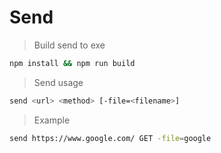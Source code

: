 # Send

> Build send to exe
```bash
npm install && npm run build
```
> Send usage
```bash
send <url> <method> [-file=<filename>]
```
> Example
```bash
send https://www.google.com/ GET -file=google
```

